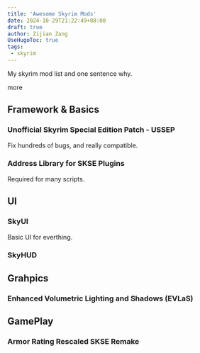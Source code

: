 ```yaml
---
title: 'Awesome Skyrim Mods'
date: 2024-10-29T21:22:49+08:00
draft: true
author: Zijian Zang
UseHugoToc: true
tags:
 - skyrim 
---
```


My skyrim mod list and one sentence why.

<!--> more <!-->

## Framework & Basics

### Unofficial Skyrim Special Edition Patch - USSEP

Fix hundreds of bugs, and really compatible.

### Address Library for SKSE Plugins

Required for many scripts.

## UI

### SkyUI

Basic UI for everthing.

### SkyHUD

## Grahpics

### Enhanced Volumetric Lighting and Shadows (EVLaS)

## GamePlay

### Armor Rating Rescaled SKSE Remake
